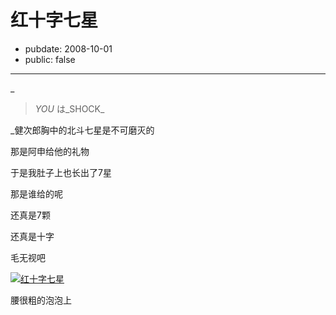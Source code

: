 # 红十字七星

- pubdate: 2008-10-01
- public: false

--------------------------


_

> _YOU_ は_SHOCK_

_健次郎胸中的北斗七星是不可磨灭的

那是阿申给他的礼物



于是我肚子上也长出了7星

那是谁给的呢

还真是7颗

还真是十字

毛无视吧



[![红十字七星](http://farm4.static.flickr.com/3060/2904839622_f95f914654_m.jpg)](http://www.flickr.com/photos/popomore/2904839622/)





腰很粗的泡泡上
